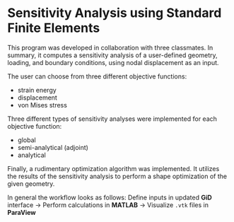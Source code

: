 # Sensitivity Analysis using Standard Finite Elements
This program was developed in collaboration with three classmates. In summary, it computes a sensitivity analysis of a user-defined geometry, loading, and boundary conditions, using nodal displacement as an input. 

The user can choose from three different objective functions:
* strain energy
* displacement
* von Mises stress

Three different types of sensitivity analyses were implemented for each objective function:
* global
* semi-analytical (adjoint)
* analytical

Finally, a rudimentary optimization algorithm was implemented. It utilizes the results of the sensitivity analysis to perform a shape optimization of the given geometry.

In general the workflow looks as follows:
Define inputs in updated **GiD** interface → Perform calculations in **MATLAB** → Visualize `.vtk` files in **ParaView**
